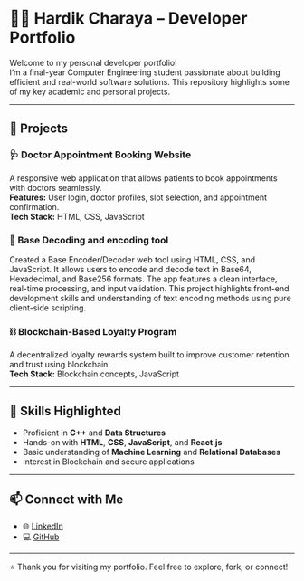 # 👨‍💻 Hardik Charaya – Developer Portfolio

Welcome to my personal developer portfolio!  
I’m a final-year Computer Engineering student passionate about building efficient and real-world software solutions. This repository highlights some of my key academic and personal projects.

---

## 💼 Projects

### 🩺 Doctor Appointment Booking Website
A responsive web application that allows patients to book appointments with doctors seamlessly.  
**Features:** User login, doctor profiles, slot selection, and appointment confirmation.  
**Tech Stack:** HTML, CSS, JavaScript

### 🧮 Base Decoding and encoding tool
Created a Base Encoder/Decoder web tool using HTML, CSS, and JavaScript. It allows users to encode and decode text in Base64, Hexadecimal, and Base256 formats. The app features a clean interface, real-time processing, and input validation. This project highlights front-end development skills and understanding of text encoding methods using pure client-side scripting.

### ⛓️ Blockchain-Based Loyalty Program
A decentralized loyalty rewards system built to improve customer retention and trust using blockchain.  
**Tech Stack:** Blockchain concepts, JavaScript

---

## 🧠 Skills Highlighted
- Proficient in **C++** and **Data Structures**
- Hands-on with **HTML**, **CSS**, **JavaScript**, and **React.js**
- Basic understanding of **Machine Learning** and **Relational Databases**
- Interest in Blockchain and secure applications

---

## 📫 Connect with Me
- 🌐 [LinkedIn](https://linkedin.com/in/hardik-charaya)  
- 💻 [GitHub](https://github.com/Hardik7776)

---

⭐ Thank you for visiting my portfolio. Feel free to explore, fork, or connect!



